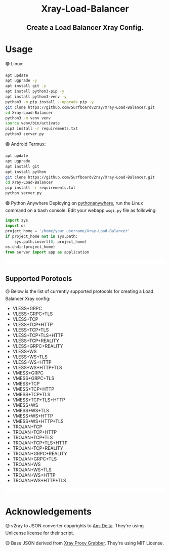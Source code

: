 <h1 align="center">
  Xray-Load-Balancer
</h1>

<h2 align="center">
Create a Load Balancer Xray Config.
</h2>

# Usage
🟢 Linux:

```bash
apt update
apt ugprade -y
apt install git -y
apt install python3-pip -y
apt install python3-venv -y
python3 -m pip install --upgrade pip -y
git clone https://github.com/Surfboardv2ray/Xray-Load-Balancer.git
cd Xray-Load-Balancer
python3 -m venv venv
source venv/bin/activate
pip3 install -r requirements.txt
python3 server.py

```

🟢 Android Termux:

```bash
apt update
apt ugprade
apt install git
apt install python
git clone https://github.com/Surfboardv2ray/Xray-Load-Balancer.git
cd Xray-Load-Balancer
pip install -r requirements.txt
python server.py

```

🟢 Python Anywhere
Deploying on [pythonanywhere](https://www.pythonanywhere.com/), run the Linux command on a bash console. Edit your webapp `wsgi.py` file as following:
```python
import sys
import os
project_home = '/home/your_username/Xray-Load-Balancer'
if project_home not in sys.path:
    sys.path.insert(0, project_home)
os.chdir(project_home)
from server import app as application
```

![0](https://raw.githubusercontent.com/Surfboardv2ray/v2ray-refiner/90c9fe1c9b4c3836d09e925af2398681343c5ff1/assets/redline.gif)

## Supported Porotocls

🟡 Below is the list of currently supported protocols for creating a Load Balancer Xray config:

- VLESS+GRPC
- VLESS+GRPC+TLS
- VLESS+TCP
- VLESS+TCP+HTTP
- VLESS+TCP+TLS
- VLESS+TCP+TLS+HTTP
- VLESS+TCP+REALITY
- VLESS+GRPC+REALITY
- VLESS+WS
- VLESS+WS+TLS
- VLESS+WS+HTTP
- VLESS+WS+HTTP+TLS
- VMESS+GRPC
- VMESS+GRPC+TLS
- VMESS+TCP
- VMESS+TCP+HTTP
- VMESS+TCP+TLS
- VMESS+TCP+TLS+HTTP
- VMESS+WS
- VMESS+WS+TLS
- VMESS+WS+HTTP
- VMESS+WS+HTTP+TLS
- TROJAN+TCP
- TROJAN+TCP+HTTP
- TROJAN+TCP+TLS
- TROJAN+TCP+TLS+HTTP
- TROJAN+TCP+REALITY
- TROJAN+GRPC+REALITY
- TROJAN+GRPC+TLS
- TROJAN+WS
- TROJAN+WS+TLS
- TROJAN+WS+HTTP
- TROJAN+WS+HTTP+TLS

![0](https://raw.githubusercontent.com/Surfboardv2ray/v2ray-refiner/90c9fe1c9b4c3836d09e925af2398681343c5ff1/assets/redline.gif)

# Acknowledgements
🟡 v2ray to JSON converter copyrights to [Am-Delta](https://github.com/Am-Delta/v2ray-to-json). They're using Unlicense license for their script.

🟡 Base JSON derived from [Xray Proxy Grabber](https://github.com/MrMohebi/xray-proxy-grabber-telegram). They're using MIT License.
